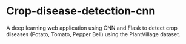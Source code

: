 # Crop-disease-detection-cnn
A deep learning web application using CNN and Flask to detect crop diseases (Potato, Tomato, Pepper Bell) using the PlantVillage dataset.
